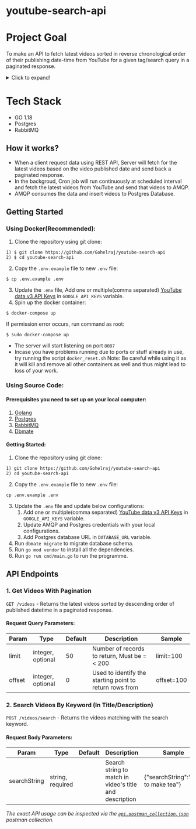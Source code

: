 # youtube-search-api

# Project Goal

To make an API to fetch latest videos sorted in reverse chronological order of their publishing date-time from YouTube for a given tag/search query in a paginated response.

<details>
  <summary>Click to expand!</summary>

## Requirements:

- [x] Server should call the YouTube API continuously in background (async) with some interval (say 10 seconds) for fetching the latest videos for a predefined search query and should store the data of videos (specifically these fields - Video title, description, publishing datetime, thumbnails URLs and any other fields you require) in a database with proper indexes.
- [x] A GET API which returns the stored video data in a paginated response sorted in descending order of published datetime.
- [x] A basic search API to search the stored videos using their title and description.
- [x] Add support for supplying multiple API keys so that if quota is exhausted on one, it automatically uses the next available key.
- [x] Optimise search api, so that it's able to search videos containing partial match for the search query in either video title or description.
    - Ex 1: A video with title *`How to make tea?`* should match for the search query `tea how`
    
### Reference:

- YouTube data v3 API: [https://developers.google.com/youtube/v3/getting-started](https://developers.google.com/youtube/v3/getting-started)
- Search API reference: [https://developers.google.com/youtube/v3/docs/search/list](https://developers.google.com/youtube/v3/docs/search/list)

</details>

# Tech Stack
- GO 1.18
- Postgres
- RabbitMQ

## How it works?

- When a client request data using REST API, Server will fetch for the latest videos based on the video published date and send back a paginated response.
- In the backgroud, Cron job will run continuously at scheduled interval and fetch the latest videos from YouTube and send that videos to AMQP.
- AMQP consumes the data and insert videos to Postgres Database.

## Getting Started

### Using Docker(Recommended):

1. Clone the repository using git clone:
```
1) $ git clone https://github.com/Gohelraj/youtube-search-api
2) $ cd youtube-search-api
```
2. Copy the `.env.example` file to new `.env` file:
```
$ cp .env.example .env
```
3. Update the `.env` file, Add one or multiple(comma separated) [YouTube data v3 API Keys](https://developers.google.com/youtube/v3/getting-started) in `GOOGLE_API_KEYS` variable.
4. Spin up the docker container:
```
$ docker-compose up
```
If permission error occurs, run command as root:
```
$ sudo docker-compose up
```
- The server will start listening on port `8087`
- Incase you have problems running due to ports or stuff already in use, try running the script `docker_reset.sh`
Note: Be careful while using it as it will kill and remove all other containers as well and thus might lead to loss of your work.

### Using Source Code:

#### Prerequisites you need to set up on your local computer:
1. [Golang](https://go.dev/doc/install)
2. [Postgres](https://www.postgresql.org/download/linux/ubuntu/)
3. [RabbitMQ](https://www.rabbitmq.com/download.html)
4. [Dbmate](https://github.com/amacneil/dbmate#installation)

#### Getting Started:

1. Clone the repository using git clone:
```
1) git clone https://github.com/Gohelraj/youtube-search-api
2) cd youtube-search-api
```
2. Copy the `.env.example` file to new `.env` file:
```
cp .env.example .env
```
3. Update the `.env` file and update below configurations:
   1. Add one or multiple(comma separated) [YouTube data v3 API Keys](https://developers.google.com/youtube/v3/getting-started) in `GOOGLE_API_KEYS` variable.
   2. Update AMQP and Postgres credentials with your local configurations.
   3. Add Postgres database URL in `DATABASE_URL` variable.
4. Run `dbmate migrate` to migrate database schema.
5. Run `go mod vendor` to install all the dependencies.
6. Run `go run cmd/main.go` to run the programme.

## API Endpoints

### 1. Get Videos With Pagination
`GET /videos` - Returns the latest videos sorted by descending order of published datetime in a paginated response.
#### Request Query Parameters:
| Param | Type | Default | Description| Sample |
| --- | --- | --- | --- | --- |
| limit | integer, optional | 50 | Number of records to return, Must be =< 200 | limit=100 |
| offset | integer, optional | 0 | Used to identify the starting point to return rows from | offset=100 |

### 2. Search Videos By Keyword (In Title/Description)
`POST /videos/search` - Returns the videos matching with the search keyword.
#### Request Body Parameters:
| Param | Type | Default | Description| Sample |
| --- | --- | --- | --- | --- |
| searchString | string, required |  | Search string to match in video's title and description  | {"searchString":"how to make tea"} |

_The exact API usage can be inspected via the [`api.postman_collection.json`](./api.postman_collection.json) postman collection._
